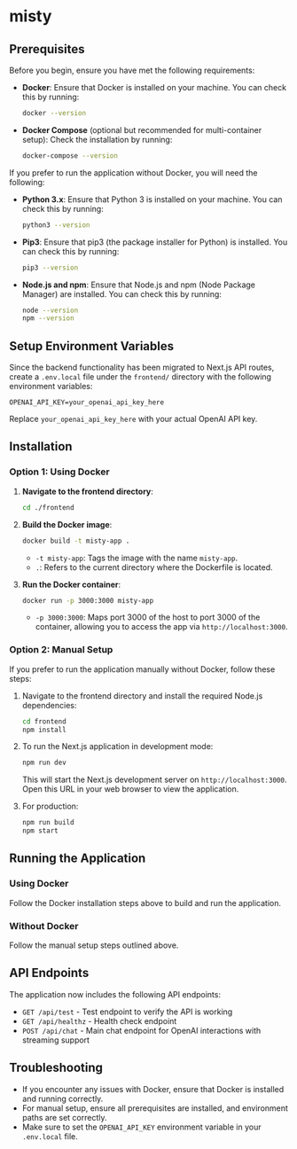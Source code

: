 # misty

## Prerequisites

Before you begin, ensure you have met the following requirements:

- **Docker**: Ensure that Docker is installed on your machine. You can check this by running:
  ```bash
  docker --version
  ```
- **Docker Compose** (optional but recommended for multi-container setup): Check the installation by running:
  ```bash
  docker-compose --version
  ```

If you prefer to run the application without Docker, you will need the following:

- **Python 3.x**: Ensure that Python 3 is installed on your machine. You can check this by running:
  ```bash
  python3 --version
  ```
- **Pip3**: Ensure that pip3 (the package installer for Python) is installed. You can check this by running:
  ```bash
  pip3 --version
  ```
- **Node.js and npm**: Ensure that Node.js and npm (Node Package Manager) are installed. You can check this by running:
  ```bash
  node --version
  npm --version
  ```

## Setup Environment Variables

Since the backend functionality has been migrated to Next.js API routes, create a `.env.local` file under the `frontend/` directory with the following environment variables:

```plaintext
OPENAI_API_KEY=your_openai_api_key_here
```

Replace `your_openai_api_key_here` with your actual OpenAI API key.

## Installation

### Option 1: Using Docker

1. **Navigate to the frontend directory**:
   ```bash
   cd ./frontend
   ```

2. **Build the Docker image**:
   ```bash
   docker build -t misty-app .
   ```
   - `-t misty-app`: Tags the image with the name `misty-app`.
   - `.`: Refers to the current directory where the Dockerfile is located.

3. **Run the Docker container**:
   ```bash
   docker run -p 3000:3000 misty-app
   ```
   - `-p 3000:3000`: Maps port 3000 of the host to port 3000 of the container, allowing you to access the app via `http://localhost:3000`.

### Option 2: Manual Setup

If you prefer to run the application manually without Docker, follow these steps:

1. Navigate to the frontend directory and install the required Node.js dependencies:

   ```bash
   cd frontend
   npm install
   ```

2. To run the Next.js application in development mode:

   ```bash
   npm run dev
   ```

   This will start the Next.js development server on `http://localhost:3000`. Open this URL in your web browser to view the application.

3. For production:

   ```bash
   npm run build
   npm start
   ```

## Running the Application

### Using Docker

Follow the Docker installation steps above to build and run the application.

### Without Docker

Follow the manual setup steps outlined above.

## API Endpoints

The application now includes the following API endpoints:

- `GET /api/test` - Test endpoint to verify the API is working
- `GET /api/healthz` - Health check endpoint
- `POST /api/chat` - Main chat endpoint for OpenAI interactions with streaming support

## Troubleshooting

- If you encounter any issues with Docker, ensure that Docker is installed and running correctly.
- For manual setup, ensure all prerequisites are installed, and environment paths are set correctly.
- Make sure to set the `OPENAI_API_KEY` environment variable in your `.env.local` file.